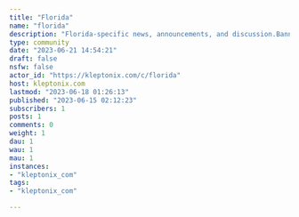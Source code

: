 ```yaml
---
title: "Florida" 
name: "florida"
description: "Florida-specific news, announcements, and discussion.Banner is of Hallandale Beach, FL."
type: community
date: "2023-06-21 14:54:21"
draft: false
nsfw: false
actor_id: "https://kleptonix.com/c/florida"
host: kleptonix.com
lastmod: "2023-06-18 01:26:13"
published: "2023-06-15 02:12:23"
subscribers: 1
posts: 1
comments: 0
weight: 1
dau: 1
wau: 1
mau: 1
instances:
- "kleptonix_com"
tags: 
- "kleptonix_com"

---
```

